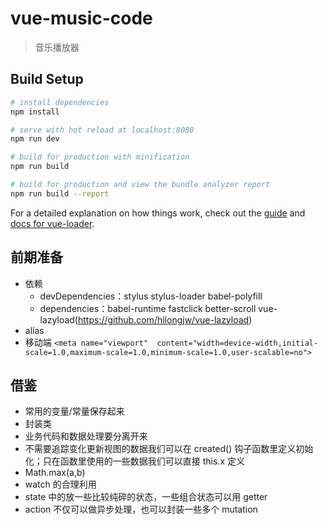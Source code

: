 # vue-music-code

> 音乐播放器

## Build Setup

``` bash
# install dependencies
npm install

# serve with hot reload at localhost:8080
npm run dev

# build for production with minification
npm run build

# build for production and view the bundle analyzer report
npm run build --report
```

For a detailed explanation on how things work, check out the [guide](http://vuejs-templates.github.io/webpack/) and [docs for vue-loader](http://vuejs.github.io/vue-loader).


## 前期准备

- 依赖
  + devDependencies：stylus stylus-loader babel-polyfill
  + dependencies：babel-runtime fastclick better-scroll vue-lazyload(https://github.com/hilongjw/vue-lazyload)
- alias
- 移动端 `<meta name="viewport"  content="width=device-width,initial-scale=1.0,maximum-scale=1.0,minimum-scale=1.0,user-scalable=no">`


## 借鉴

- 常用的变量/常量保存起来
- 封装类
- 业务代码和数据处理要分离开来
- 不需要追踪变化更新视图的数据我们可以在 created() 钩子函数里定义初始化；只在函数里使用的一些数据我们可以直接 this.x 定义
- Math.max(a,b)
- watch 的合理利用
- state 中的放一些比较纯碎的状态，一些组合状态可以用 getter
- action 不仅可以做异步处理，也可以封装一些多个 mutation
